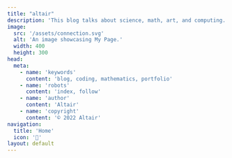 ```yaml
---
title: "altair"
description: 'This blog talks about science, math, art, and computing.'
image:
  src: '/assets/connection.svg'
  alt: 'An image showcasing My Page.'
  width: 400
  height: 300
head:
  meta:
    - name: 'keywords'
      content: 'blog, coding, mathematics, portfolio'
    - name: 'robots'
      content: 'index, follow'
    - name: 'author'
      content: 'Altair'
    - name: 'copyright'
      content: '© 2022 Altair'
navigation:
  title: 'Home'
  icon: '🥶'
layout: default
---
```


<projects></projects>
<hero></hero>
<about></about>
<jobs></jobs>
<featured></featured>
<contact></contact>
